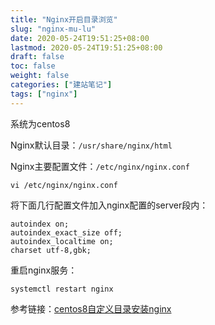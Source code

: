 ```yaml
---
title: "Nginx开启目录浏览"
slug: "nginx-mu-lu"
date: 2020-05-24T19:51:25+08:00
lastmod: 2020-05-24T19:51:25+08:00
draft: false
toc: false
weight: false
categories: ["建站笔记"]
tags: ["nginx"]
---
```


 系统为centos8

 Nginx默认目录：`/usr/share/nginx/html`

Nginx主要配置文件：`/etc/nginx/nginx.conf`

```
vi /etc/nginx/nginx.conf
```

将下面几行配置文件加入nginx配置的server段内：

```
autoindex on;                        
autoindex_exact_size off;            
autoindex_localtime on;              
charset utf-8,gbk;
```

重启nginx服务：

```
systemctl restart nginx
```

参考链接：[centos8自定义目录安装nginx](http://www.cppcns.com/os/linux/289324.html)



